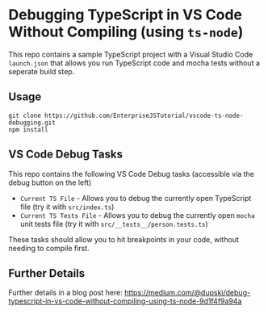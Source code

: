 # Debugging TypeScript in VS Code Without Compiling (using `ts-node`)

This repo contains a sample TypeScript project with a Visual Studio Code `launch.json` that
allows you run TypeScript code and mocha tests without a seperate build step.

## Usage

```
git clone https://github.com/EnterpriseJSTutorial/vscode-ts-node-debugging.git
npm install
```

## VS Code Debug Tasks

This repo contains the following VS Code Debug tasks (accessible via the debug button on the left)

 * `Current TS File` - Allows you to debug the currently open TypeScript file (try it with `src/index.ts`)
 * `Current TS Tests File` - Allows you to debug the currently open `mocha` unit tests file (try it with `src/__tests__/person.tests.ts`)

These tasks should allow you to hit breakpoints in your code, without needing to compile first.

## Further Details

Further details in a blog post here: https://medium.com/@dupski/debug-typescript-in-vs-code-without-compiling-using-ts-node-9d1f4f9a94a
